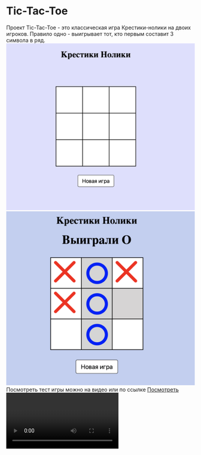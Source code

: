 # Tic-Tac-Toe
Проект Tic-Tac-Toe - это классическая игра Крестики-нолики на двоих игроков.
Правило одно - выигрывает тот, кто первым составит 3 символа в ряд.
<img src="screenshot1.png">
<img src="screenshot2.png">
Посмотреть тест игры можно на видео или по ссылке <a href="https://codepen.io/unnastasya/pen/qBKdzMj">Посмотреть</a>
<video>
<source src="video.mp4">
</video>